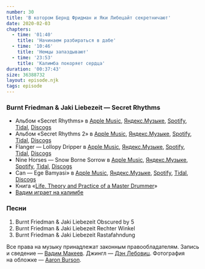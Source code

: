 ```yaml
---
number: 30
title: 'В котором Бернд Фридман и Яки Либецайт секретничают'
date: 2020-02-03
chapters:
  - time: '01:40'
    title: 'Начинаем разбираться в дабе'
  - time: '10:46'
    title: 'Немцы запаздывают'
  - time: '23:53'
    title: 'Калимба покоряет сердца'
duration: '00:37:43'
size: 36388732
layout: episode.njk
tags: episode
---
```


### Burnt Friedman & Jaki Liebezeit — Secret Rhythms

- Альбом «Secret Rhythms» в
  [Apple Music](https://music.apple.com/album/79056222),
  [Яндекс.Музыке](https://music.yandex.ru/album/5291736),
  [Spotify](https://open.spotify.com/playlist/0YF7xFWWb64CNmVNxl2szn),
  [Tidal](https://tidal.com/album/87612014),
  [Discogs](https://www.discogs.com/master/14560)
- Альбом «Secret Rhythms 2» в
  [Apple Music](https://music.apple.com/album/724385391),
  [Яндекс.Музыке](https://music.yandex.ru/artist/5827924),
  [Spotify](https://open.spotify.com/playlist/4O4rpsUe0ow070B2x1YEnW),
  [Tidal](https://tidal.com/browse/album/87627098),
  [Discogs](https://www.discogs.com/master/14569)
- Flanger — Lollopy Dripper в
  [Apple Music](https://music.apple.com/album/1039499690),
  [Яндекс.Музыке](https://music.yandex.ru/album/5287433),
  [Spotify](https://open.spotify.com/album/72HlRW3bRovz07yfBPfGew),
  [Tidal](https://listen.tidal.com/album/87611022),
  [Discogs](https://www.discogs.com/master/904640)
- Nine Horses — Snow Borne Sorrow в
  [Apple Music](https://music.apple.com/album/1443833159),
  [Яндекс.Музыке](https://music.yandex.ru/artist/669938),
  [Spotify](https://open.spotify.com/album/7jTescI5fxu4l0DWKIdWCK),
  [Tidal](https://listen.tidal.com/album/76827287),
  [Discogs](https://www.discogs.com/master/13446)
- Can — Ege Bamyasi» в
  [Apple Music](https://music.apple.com/album/711468600),
  [Яндекс.Музыке](https://music.yandex.ru/album/6220066),
  [Spotify](https://open.spotify.com/playlist/2l0axAWHF5JHbi7nXrcbfi),
  [Tidal](https://tidal.com/browse/album/22662920),
  [Discogs](https://www.discogs.com/master/11693)
- Книга «[Life, Theory and Practice of a Master Drummer](https://unbound.com/books/jaki-liebezeit/)»
- [Вадим играет на калимбе](https://www.instagram.com/p/siYo6IMzgg/)

### Песни

1. Burnt Friedman & Jaki Liebezeit Obscured by 5
2. Burnt Friedman & Jaki Liebezeit Rechter Winkel
3. Burnt Friedman & Jaki Liebezeit Rastafahndung

Все права на музыку принадлежат законным правообладателям. Запись и сведение — [Вадим Макеев](https://twitter.com/pepelsbey). Джингл — [Дэн Лебовиц](https://www.youtube.com/channel/UC38A5qHrlc_Zgua7vL4b96w). Фотография на обложке — [Aaron Burson](https://unsplash.com/photos/aE3gcKW1BxU).
